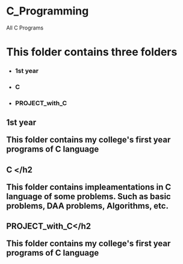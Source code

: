 # C_Programming
All C Programs 

<h1> This folder contains three folders </h1>
<ul>
  <li> <h3> 1st year </h3>
  <li> <h3> C </h3>
  <li> <h3> PROJECT_with_C </h3>
</ul>
<b><h2> 1st year </h2</b>
  <p> This folder contains my college's first year programs of C language </p>

<b><h2>  C  </h2</b>
  <p> This folder contains impleamentations in C language of some problems. Such as basic problems, DAA problems, Algorithms, etc. </p>
  
  
<b><h2>PROJECT_with_C</h2</b>
  <p> This folder contains my college's first year programs of C language </p>
